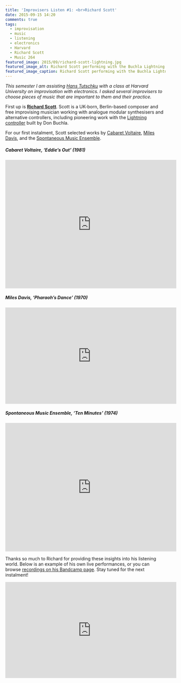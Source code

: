 ```yaml
---
title: 'Improvisers Listen #1: <br>Richard Scott'
date: 2015-09-15 14:20
comments: true
tags:
  - improvisation
  - music
  - listening
  - electronics
  - Harvard
  - Richard Scott
  - Music 264
featured_image: 2015/09/richard-scott-lightning.jpg
featured_image_alt: Richard Scott performing with the Buchla Lightning controller
featured_image_caption: Richard Scott performing with the Buchla Lightning
---
```


_This semester I am assisting [Hans Tutschku](http://www.tutschku.com/) with a class at Harvard University on improvisation with electronics. I asked several improvisers to choose pieces of music that are important to them and their practice._

First up is [**Richard Scott**](http://richard-scott.net/). Scott is a UK-born, Berlin-based composer and free improvising musician working with analogue modular synthesisers and alternative controllers, including pioneering work with the [Lightning controller](https://en.wikipedia.org/wiki/Buchla_Lightning) built by Don Buchla.

For our first instalment, Scott selected works by [Cabaret Voltaire](https://en.wikipedia.org/wiki/Cabaret_Voltaire_(band)), [Miles Davis](https://en.wikipedia.org/wiki/Miles_Davis), and the [Spontaneous Music Ensemble](https://en.wikipedia.org/wiki/Spontaneous_Music_Ensemble).

##### Cabaret Voltaire, ‘Eddie’s Out’&nbsp;(1981)

<p class="embed-container"><iframe width="538" height="404" src="https://www.youtube-nocookie.com/embed/2SrvPkR3geU?showinfo=0" frameborder="0" allowfullscreen></iframe></p>

##### Miles Davis, ‘Pharaoh’s Dance’&nbsp;(1970)

<p class="embed-container"><iframe width="538" height="303" src="https://www.youtube-nocookie.com/embed/ycSAGSO1AI0?list=PL94gOvpr5yt0fSZzCnnYWwUFF3evnG4x4&amp;showinfo=0" frameborder="0" allowfullscreen></iframe></p>

##### Spontaneous Music Ensemble, ‘Ten Minutes’&nbsp;(1974)

<p class="embed-container"><iframe width="538" height="404" src="https://www.youtube-nocookie.com/embed/5F6Ldik4sHg?showinfo=0" frameborder="0" allowfullscreen></iframe></p>

Thanks so much to Richard for providing these insights into his listening world. Below is an example of his own live performances, or you can browse [recordings on his Bandcamp page][487c25ca]. Stay tuned for the next instalment!

  [487c25ca]: https://richardscott.bandcamp.com/track/the-flight-of-the-great-snark "the flight of the great snark • richard scott"

<p class="embed-container"><iframe src="https://player.vimeo.com/video/116839370?title=0&byline=0&portrait=0" width="538" height="302" frameborder="0" webkitallowfullscreen mozallowfullscreen allowfullscreen></iframe></p>
